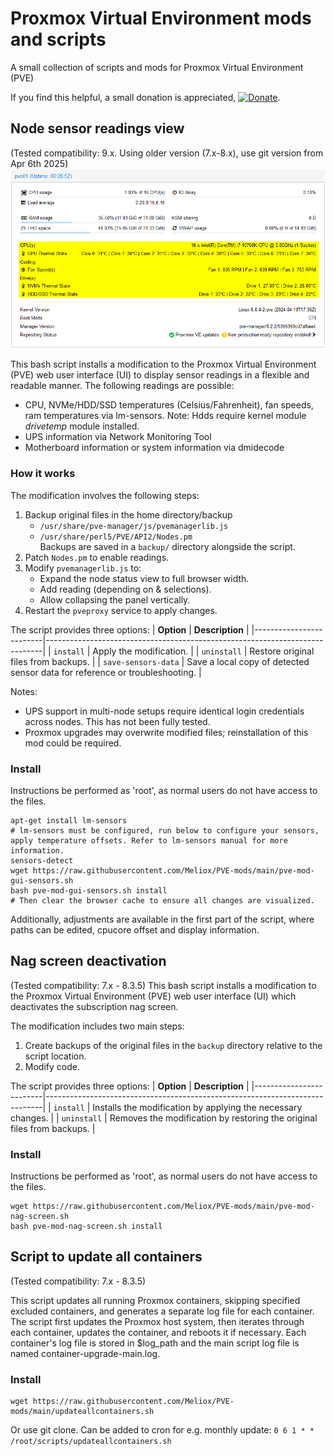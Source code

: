 # Proxmox Virtual Environment mods and scripts
A small collection of scripts and mods for Proxmox Virtual Environment (PVE)

If you find this helpful, a small donation is appreciated, [![Donate](https://www.paypalobjects.com/en_US/i/btn/btn_donate_LG.gif)](https://www.paypal.com/cgi-bin/webscr?cmd=_s-xclick&hosted_button_id=K8XPMSEBERH3W).

## Node sensor readings view
(Tested compatibility: 9.x. Using older version (7.x-8.x), use git version from Apr 6th 2025)
![Promxox temp mod](https://github.com/Meliox/PVE-mods/blob/main/pve-mod-sensors.png?raw=true)

This bash script installs a modification to the Proxmox Virtual Environment (PVE) web user interface (UI) to display sensor readings in a flexible and readable manner.
The following readings are possible:
- CPU, NVMe/HDD/SSD temperatures (Celsius/Fahrenheit), fan speeds, ram temperatures via lm-sensors. Note: Hdds require kernel module *drivetemp* module installed.
- UPS information via Network Monitoring Tool
- Motherboard information or system information via dmidecode

### How it works
The modification involves the following steps:
1. Backup original files in the home directory/backup
   - `/usr/share/pve-manager/js/pvemanagerlib.js`
   - `/usr/share/perl5/PVE/API2/Nodes.pm`  
   Backups are saved in a `backup/` directory alongside the script.  
2. Patch `Nodes.pm` to enable readings.  
3. Modify `pvemanagerlib.js` to:  
   - Expand the node status view to full browser width.  
   - Add reading (depending on  & selections).  
   - Allow collapsing the panel vertically.  
4. Restart the `pveproxy` service to apply changes.  

The script provides three options:
| **Option**             | **Description**                                                             |
|-------------------------|-----------------------------------------------------------------------------|
| `install`              | Apply the modification.                |
| `uninstall`            | Restore original files from backups.      |
| `save-sensors-data`    | Save a local copy of detected sensor data for reference or troubleshooting.             |

Notes:
- UPS support in multi-node setups require identical login credentials across nodes. This has not been fully tested.  
- Proxmox upgrades may overwrite modified files; reinstallation of this mod could be required.  

### Install
Instructions be performed as 'root', as normal users do not have access to the files.

```
apt-get install lm-sensors
# lm-sensors must be configured, run below to configure your sensors, apply temperature offsets. Refer to lm-sensors manual for more information.
sensors-detect 
wget https://raw.githubusercontent.com/Meliox/PVE-mods/main/pve-mod-gui-sensors.sh
bash pve-mod-gui-sensors.sh install
# Then clear the browser cache to ensure all changes are visualized.
```
Additionally, adjustments are available in the first part of the script, where paths can be edited, cpucore offset and display information.

## Nag screen deactivation
(Tested compatibility: 7.x - 8.3.5)
This bash script installs a modification to the Proxmox Virtual Environment (PVE) web user interface (UI) which deactivates the subscription nag screen.

The modification includes two main steps:
1. Create backups of the original files in the `backup` directory relative to the script location.
2. Modify code.

The script provides three options:
| **Option**             | **Description**                                                             |
|-------------------------|-----------------------------------------------------------------------------|
| `install`              | Installs the modification by applying the necessary changes.                |
| `uninstall`            | Removes the modification by restoring the original files from backups.      |

### Install
Instructions be performed as 'root', as normal users do not have access to the files.
```
wget https://raw.githubusercontent.com/Meliox/PVE-mods/main/pve-mod-nag-screen.sh
bash pve-mod-nag-screen.sh install
```

## Script to update all containers
(Tested compatibility: 7.x - 8.3.5)

This script updates all running Proxmox containers, skipping specified excluded containers, and generates a separate log file for each container.
The script first updates the Proxmox host system, then iterates through each container, updates the container, and reboots it if necessary.
Each container's log file is stored in $log_path and the main script log file is named container-upgrade-main.log.

### Install
```
wget https://raw.githubusercontent.com/Meliox/PVE-mods/main/updateallcontainers.sh
```
Or use git clone.
Can be added to cron for e.g. monthly update: ```0 6 1 * * /root/scripts/updateallcontainers.sh```
